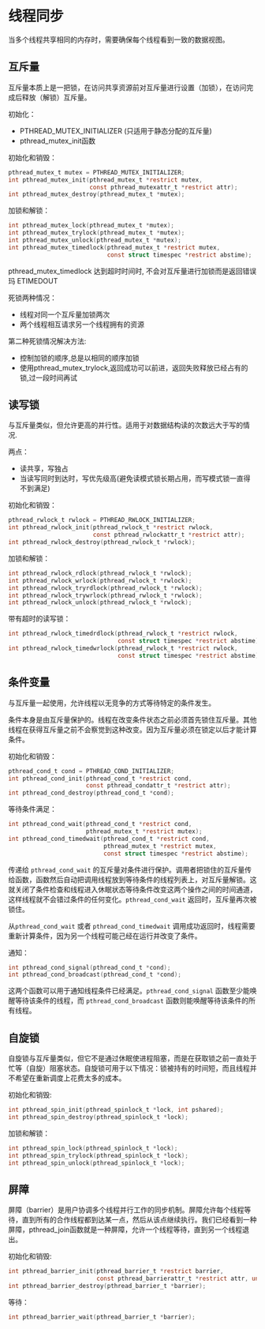 # 线程同步

当多个线程共享相同的内存时，需要确保每个线程看到一致的数据视图。

## 互斥量

互斥量本质上是一把锁，在访问共享资源前对互斥量进行设置（加锁），在访问完成后释放（解锁）互斥量。

初始化：

- PTHREAD_MUTEX_INITIALIZER (只适用于静态分配的互斥量)
- pthread_mutex_init函数

初始化和销毁：

```c
pthread_mutex_t mutex = PTHREAD_MUTEX_INITIALIZER;
int pthread_mutex_init(pthread_mutex_t *restrict mutex,
                       const pthread_mutexattr_t *restrict attr);
int pthread_mutex_destroy(pthread_mutex_t *mutex);
```

加锁和解锁：

```c
int pthread_mutex_lock(pthread_mutex_t *mutex);
int pthread_mutex_trylock(pthread_mutex_t *mutex);
int pthread_mutex_unlock(pthread_mutex_t *mutex);
int pthread_mutex_timedlock(pthread_mutex_t *restrict mutex,
                            const struct timespec *restrict abstime);
```
pthread_mutex_timedlock 达到超时时间时, 不会对互斥量进行加锁而是返回错误玛 ETIMEDOUT

死锁两种情况：

 - 线程对同一个互斥量加锁两次
 - 两个线程相互请求另一个线程拥有的资源

 第二种死锁情况解决方法:

 - 控制加锁的顺序,总是以相同的顺序加锁
 - 使用pthread_mutex_trylock,返回成功可以前进，返回失败释放已经占有的锁,过一段时间再试

## 读写锁

与互斥量类似，但允许更高的并行性。适用于对数据结构读的次数远大于写的情况.

两点： 

- 读共享，写独占
- 当读写同时到达时，写优先级高(避免读模式锁长期占用，而写模式锁一直得不到满足)

初始化和销毁：

```c
pthread_rwlock_t rwlock = PTHREAD_RWLOCK_INITIALIZER;
int pthread_rwlock_init(pthread_rwlock_t *restrict rwlock,
                        const pthread_rwlockattr_t *restrict attr);
int pthread_rwlock_destroy(pthread_rwlock_t *rwlock);
```

加锁和解锁：

```c
int pthread_rwlock_rdlock(pthread_rwlock_t *rwlock);
int pthread_rwlock_wrlock(pthread_rwlock_t *rwlock);
int pthread_rwlock_tryrdlock(pthread_rwlock_t *rwlock);
int pthread_rwlock_trywrlock(pthread_rwlock_t *rwlock);
int pthread_rwlock_unlock(pthread_rwlock_t *rwlock);
```

带有超时的读写锁：

```c
int pthread_rwlock_timedrdlock(pthread_rwlock_t *restrict rwlock,
                               const struct timespec *restrict abstime);
int pthread_rwlock_timedwrlock(pthread_rwlock_t *restrict rwlock,
                               const struct timespec *restrict abstime);
```

## 条件变量

与互斥量一起使用，允许线程以无竞争的方式等待特定的条件发生。

条件本身是由互斥量保护的。线程在改变条件状态之前必须首先锁住互斥量。其他线程在获得互斥量之前不会察觉到这种改变。因为互斥量必须在锁定以后才能计算条件。

初始化和销毁：

```c
pthread_cond_t cond = PTHREAD_COND_INITIALIZER;
int pthread_cond_init(pthread_cond_t *restrict cond,
                      const pthread_condattr_t *restrict attr);
int pthread_cond_destroy(pthread_cond_t *cond);
```

等待条件满足：

```c
int pthread_cond_wait(pthread_cond_t *restrict cond,
                      pthread_mutex_t *restrict mutex);
int pthread_cond_timedwait(pthread_cond_t *restrict cond,
                           pthread_mutex_t *restrict mutex,
                           const struct timespec *restrict abstime);
```

传递给 `pthread_cond_wait` 的互斥量对条件进行保护。调用者把锁住的互斥量传给函数，函数然后自动把调用线程放到等待条件的线程列表上，对互斥量解锁。这就关闭了条件检查和线程进入休眠状态等待条件改变这两个操作之间的时间通道，这样线程就不会错过条件的任何变化。`pthread_cond_wait` 返回时，互斥量再次被锁住。

从`pthread_cond_wait` 或者 `pthread_cond_timedwait` 调用成功返回时，线程需要重新计算条件，因为另一个线程可能己经在运行并改变了条件。

通知：

```c
int pthread_cond_signal(pthread_cond_t *cond);
int pthread_cond_broadcast(pthread_cond_t *cond);
```

这两个函数可以用于通知线程条件已经满足。`pthread_cond_signal` 函数至少能唤醒等待该条件的线程，而 `pthread_cond_broadcast` 函数则能唤醒等待该条件的所有线程。

## 自旋锁

自旋锁与互斥量类似，但它不是通过休眠使进程阻塞，而是在获取锁之前一直处于忙等（自旋）阻塞状态。自旋锁可用于以下情况：锁被持有的时间短，而且线程并不希望在重新调度上花费太多的成本。

初始化和销毁:

```c
int pthread_spin_init(pthread_spinlock_t *lock, int pshared);
int pthread_spin_destroy(pthread_spinlock_t *lock);
```

加锁和解锁：

```c
int pthread_spin_lock(pthread_spinlock_t *lock);
int pthread_spin_trylock(pthread_spinlock_t *lock);
int pthread_spin_unlock(pthread_spinlock_t *lock);
```
## 屏障

屏障（barrier）是用户协调多个线程并行工作的同步机制。屏障允许每个线程等待，直到所有的合作线程都到达某一点，然后从该点继续执行。我们已经看到一种屏障，pthread_join函数就是一种屏障，允许一个线程等待，直到另一个线程退出。

初始化和销毁:

```c
int pthread_barrier_init(pthread_barrier_t *restrict barrier,
                         const pthread_barrierattr_t *restrict attr, unsigned count);
int pthread_barrier_destroy(pthread_barrier_t *barrier);
```

等待：

```c
int pthread_barrier_wait(pthread_barrier_t *barrier);
```

